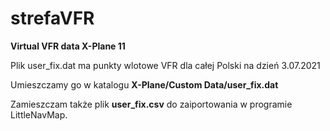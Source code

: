 # strefaVFR
**Virtual VFR data X-Plane 11**


Plik user_fix.dat ma punkty wlotowe VFR dla całej Polski na dzień 3.07.2021

Umieszczamy go w katalogu **X-Plane/Custom Data/user_fix.dat**

Zamieszczam także plik **user_fix.csv** do zaiportowania w programie LittleNavMap.
